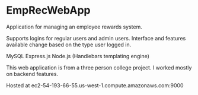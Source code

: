 # EmpRecWebApp
Application for managing an employee rewards system.

Supports logins for regular users and admin users. Interface and features available change based on the type user logged in.

MySQL Express.js Node.js (Handlebars templating engine)

This web application is from a three person college project. I worked mostly on backend features.
 
Hosted at ec2-54-193-66-55.us-west-1.compute.amazonaws.com:9000
